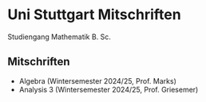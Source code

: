 # Uni Stuttgart Mitschriften
Studiengang Mathematik B. Sc.

## Mitschriften
- Algebra (Wintersemester 2024/25, Prof. Marks)
- Analysis 3 (Wintersemester 2024/25, Prof. Griesemer)
